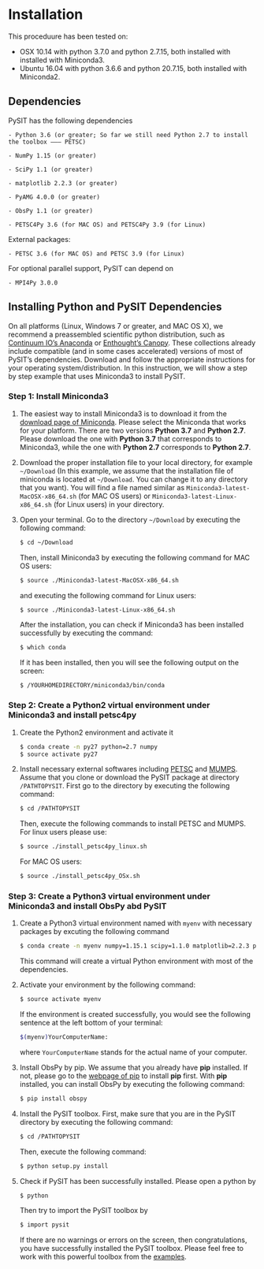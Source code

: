 # Installation

This proceduure has been tested on:
- OSX 10.14 with python 3.7.0 and python 2.7.15, both installed with installed with Miniconda3.
- Ubuntu 16.04 with python 3.6.6 and python 20.7.15, both installed with Miniconda2.
## Dependencies

PySIT has the following dependencies

    - Python 3.6 (or greater; So far we still need Python 2.7 to install the toolbox ––– PETSC)

    - NumPy 1.15 (or greater)

    - SciPy 1.1 (or greater)

    - matplotlib 2.2.3 (or greater)

    - PyAMG 4.0.0 (or greater)

    - ObsPy 1.1 (or greater)

    - PETSC4Py 3.6 (for MAC OS) and PETSC4Py 3.9 (for Linux)

External packages:

    - PETSC 3.6 (for MAC OS) and PETSC 3.9 (for Linux)

For optional parallel support, PySIT can depend on

    - MPI4Py 3.0.0


## Installing Python and PySIT Dependencies

On all platforms (Linux, Windows 7 or greater, and MAC OS X), we recommend a preassembled scientific python distribution, such as [Continuum IO’s Anaconda] or [Enthought’s Canopy]. These collections already include compatible (and in some cases accelerated) versions of most of PySIT’s dependencies. Download and follow the appropriate instructions for your operating system/distribution. In this instruction, we will show a step by step example that uses Miniconda3 to install PySIT.

### Step 1: Install Miniconda3

1. The easiest way to install Miniconda3 is to download it from the [download page of Miniconda]. Please select the Miniconda that works for your platform. There are two versions **Python 3.7** and **Python 2.7**. Please download the one with **Python 3.7** that corresponds to Miniconda3, while the one with **Python 2.7** corresponds to **Python 2.7**.

2. Download the proper installation file to your local directory, for example `~/Download` (In this example, we assume that the installation file of miniconda is located at `~/Download`. You can change it to any directory that you want). You will find a file named similar as `Miniconda3-latest-MacOSX-x86_64.sh` (for MAC OS users) or `Miniconda3-latest-Linux-x86_64.sh` (for Linux users) in your directory.

3. Open your terminal. Go to the directory `~/Download` by executing the  following command:

    ```sh
    $ cd ~/Download
    ```

    Then, install Miniconda3 by executing the following command for MAC OS users:

    ```sh
    $ source ./Miniconda3-latest-MacOSX-x86_64.sh
    ```

    and executing the following command for Linux users:

    ```sh
    $ source ./Miniconda3-latest-Linux-x86_64.sh
    ```

    After the installation, you can check if Miniconda3 has been installed successfully by executing the command:

    ```sh
    $ which conda
    ```

    If it has been installed, then you will see the following output on the screen:

    ```
    $ /YOURHOMEDIRECTORY/miniconda3/bin/conda
    ```

### Step 2: Create a Python2 virtual environment under Miniconda3 and install petsc4py

1. Create the Python2 environment and activate it
   ```sh
   $ conda create -n py27 python=2.7 numpy
   $ source activate py27
   ```

2. Install necessary external softwares including [PETSC] and [MUMPS]. Assume that you clone or download the PySIT package at directory `/PATHTOPYSIT`. First go to the directory by executing the following command:

    ```sh
    $ cd /PATHTOPYSIT
    ```

    Then, execute the following commands to install PETSC and MUMPS. For linux users please use:

    ```sh
    $ source ./install_petsc4py_linux.sh
    ```

    For MAC OS users:

    ```sh
    $ source ./install_petsc4py_OSx.sh

    ```

### Step 3: Create a Python3 virtual environment under Miniconda3 and install ObsPy abd PySIT

1. Create a Python3 virtual environment named with `myenv` with necessary packages by excuting the following command

    ```sh
    $ conda create -n myenv numpy=1.15.1 scipy=1.1.0 matplotlib=2.2.3 pyamg=4.0.0 
    ```

    This command will create a virtual Python environment with most of the dependencies.

2. Activate your environment by the following command:

    ```sh
    $ source activate myenv
    ```

    If the environment is created successfully, you would see the following sentence at the left bottom of your terminal:

    ```sh
    $(myenv)YourComputerName:
    ```

    where `YourComputerName` stands for the actual name of your computer.

3. Install ObsPy by pip. We assume that you already have **pip** installed. If not, please go to the [webpage of pip] to install **pip** first. With **pip** installed, you can install ObsPy by executing the following command:

    ```sh
    $ pip install obspy
    ```

5. Install the PySIT toolbox. First, make sure that you are in the PySIT directory by executing the following command:

    ```sh
    $ cd /PATHTOPYSIT
    ```

   Then, execute the following command:

   ```sh
   $ python setup.py install
   ```


6. Check if PySIT has been successfully installed. Please open a python by

   ```sh
   $ python
   ```

   Then try to import the PySIT toolbox by

   ```sh
   $ import pysit
   ```

   If there are no warnings or errors on the screen, then congratulations, you have successfully installed the PySIT toolbox. Please feel free to work with this powerful toolbox from the [examples].    





[Continuum IO’s Anaconda]: <https://www.anaconda.com/>
[Enthought’s Canopy]: <https://www.enthought.com/product/canopy/>
[download page of Miniconda]:<https://conda.io/miniconda.html>
[webpage of pip]:<https://pip.pypa.io/en/stable/installing/>
[PETSC]: <https://www.mcs.anl.gov/petsc/>
[MUMPS]: <http://mumps.enseeiht.fr/>
[examples]: <https://github.com/pysit/pysit/tree/master/examples>
